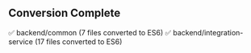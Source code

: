 ## Conversion Complete

✅ backend/common (7 files converted to ES6)
✅ backend/integration-service (17 files converted to ES6)
